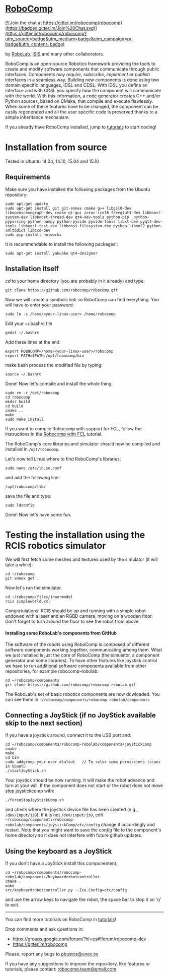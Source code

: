 [RoboComp](http://robocomp.org)
===============================

[![Join the chat at https://gitter.im/robocomp/robocomp](https://badges.gitter.im/Join%20Chat.svg)](https://gitter.im/robocomp/robocomp?utm_source=badge&utm_medium=badge&utm_campaign=pr-badge&utm_content=badge)

by [RoboLab](http://robolab.unex.es), [ISIS](http://www.grupoisis.uma.es/index.php?option=com_jresearch&view=staff&Itemid=3&lang=es) and many other collaborators.

RoboComp is an open-source Robotics framework providing the tools to create and modify software components that communicate through public interfaces. Components may *require*, *subscribe*, *implement* or *publish*
interfaces in a seamless way. Building new components is done using two domain specific languages, IDSL and CDSL. With IDSL you define an interface and with CDSL you specify how the component will communicate with the world. With this information, a code generator creates C++ and/or Python sources, based on CMake, that compile and execute flawlessly. When some of these features have to be changed, the component can be easily regenerated and all the user specific code is preserved thanks to a simple inheritance mechanism.

If you already have RoboComp installed, jump to [tutorials](doc/README.md) to start coding! 


# Installation from source

Tested in Ubuntu 14.04, 14.10, 15.04 and 15.10
<!--If you are not an Ubuntu user, need to modify the core of RoboComp, or just feel like installing from sources, you can follow these instructions (they have been tested in Ubuntu 14.04, 14.10 and 15.04). If you're not in any of these scenarios, please use the packaged version.
-->

## Requirements
Make sure you have installed the following packages from the Ubuntu repository:

    sudo apt-get update
    sudo apt-get install git git-annex cmake g++ libgsl0-dev libopenscenegraph-dev cmake-qt-gui zeroc-ice36 freeglut3-dev libboost-system-dev libboost-thread-dev qt4-dev-tools python-pip  python-pyparsing python-numpy python-pyside pyside-tools libxt-dev pyqt4-dev-tools libboost-test-dev libboost-filesystem-dev python-libxml2 python-xmltodict libccd-dev
    sudo pip install networkx

It is recommendable to install the following packages::

    sudo apt-get install yakuake qt4-designer

## Installation itself

*cd* to your home directory (you are probably in it already) and type:

    git clone https://github.com/robocomp/robocomp.git

Now we will create a symbolic link so RoboComp can find everything. You will have to enter your password:

    sudo ln -s /home/<your-linux-user> /home/robocomp 
    
Edit your ~/.bashrc file 

    gedit ~/.bashrc

Add these lines at the end:

    export ROBOCOMP=/home/<your-linux-user>/robocomp
    export PATH=$PATH:/opt/robocomp/bin
   
make bash process the modified file by typing: 

    source ~/.bashrc

Done! Now let's compile and install the whole thing:

    sudo rm -r /opt/robocomp
    cd robocomp
    mkdir build
    cd build
    cmake ..
    make
    sudo make install

If you want to compile Robocomp with support for FCL, follow the instructions in the [Robocomp with FCL](doc/Compiling-RoboComp-with-collision-detection.md) tutorial.

The RoboComp's core libraries and simulator should now be compiled and installed in `/opt/robocomp`.

Let's now tell Linux where to find RoboComp's libraries:

    sudo nano /etc/ld.so.conf

and add the following line:

    /opt/robocomp/lib/
   
save the file and type:

    sudo ldconfig

Done! Now let's have some fun.

# Testing the installation using the RCIS robotics simulator
We will first fetch some meshes and textures used by the simulator (it will take a while):

    cd ~/robocomp
    git annex get .
    
Now let's run the simulator. 

    cd ~/robocomp/files/innermodel
    rcis simpleworld.xml
    
Congratulations! RCIS should be up and running with a simple robot endowed with a laser and an RGBD camera, moving on a wooden floor. Don't forget to turn around the floor to see the robot from above.
 
#### Installing some RoboLab's components from GitHub

The software of the robots using RoboComp is composed of different software components working together, communicating among them. What we just installed is just the core of RoboComp (the simulator, a component generator and some libraries). To have other features like joystick control we have to run additional software components available from other repositories, for example robocomp-robolab:

    cd ~/robocomp/components
    git clone https://github.com/robocomp/robocomp-robolab.git
    
The RoboLab's set of basic robotics components are now dowloaded. You can see them in `~/robocomp/components/robocomp-robolab/components`

## Connecting a JoyStick (if no JoyStick available skip to the next section)

If you have a joystick around, connect it to the USB port and:

    cd ~/robocomp/components/robocomp-robolab/components/joystickComp
    cmake .
    make
    cd bin
    sudo addgroup your-user dialout   // To solve some permissions issues in Ubuntu
    ./startJoyStick.sh 
    
Your joystick should be now running. It will make the robot advance and turn at your will. If the component does not start or the robot does not move stop joystickcomp with:

    ./forceStopJoyStickComp.sh
    
and check where the joystick device file has been created (e.g., `/dev/input/js0`). If it is not `/dev/input/js0`, edit `~/robocomp/components/robocomp-robolab/components/joystickComp/etc/config` change it accordingly and restart. Note that you might want to save the *config* file to the component's home directory so it does not interfere with future github updates.


## Using the keyboard as a JoyStick

If you don't have a JoyStick install this componentent,

    cd ~/robocomp/components/robocomp-robolab/components/keyboardrobotcontroller
    cmake .
    make
    src/keyboardrobotcontroller.py --Ice.Config=etc/config
    
and use the arrow keys to navigate the robot, the space bar to stop it an 'q' to exit.


---------------------------------------------------------------------
You can find more tutorials on RoboComp in [tutorials](doc/README.md)! 

Drop comments and ask questions in:

- https://groups.google.com/forum/?hl=es#!forum/robocomp-dev
- https://gitter.im/robocomp

Please, report any bugs to pbustos@unex.es

If you have any suggestions to improve the repository, like features or tutorials, please contact: robocomp.team@gmail.com 



    
    
    


